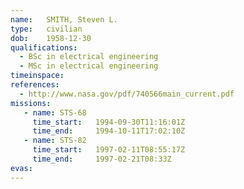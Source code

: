 ```yaml
---
name:	SMITH, Steven L.
type:	civilian
dob:	1958-12-30
qualifications:
  - BSc in electrical engineering
  - MSc in electrical engineering
timeinspace:	
references:
  - http://www.nasa.gov/pdf/740566main_current.pdf
missions:
   - name: STS-68
     time_start:   1994-09-30T11:16:01Z
     time_end:     1994-10-11T17:02:10Z
   - name: STS-82
     time_start:   1997-02-11T08:55:17Z
     time_end:     1997-02-21T08:33Z
evas:
---
```

